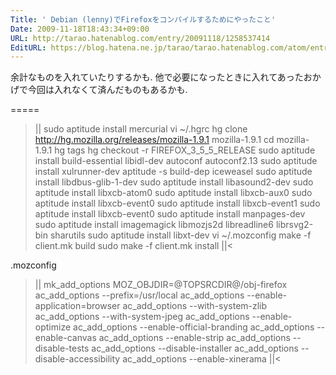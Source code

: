 ```yaml
---
Title: ' Debian (lenny)でFirefoxをコンパイルするためにやったこと'
Date: 2009-11-18T18:43:34+09:00
URL: http://tarao.hatenablog.com/entry/20091118/1258537414
EditURL: https://blog.hatena.ne.jp/tarao/tarao.hatenablog.com/atom/entry/6653586347149236386
---
```


余計なものを入れていたりするかも. 他で必要になったときに入れてあったおかげで今回は入れなくて済んだものもあるかも.

=====
>||
sudo aptitude install mercurial
vi ~/.hgrc
hg clone http://hg.mozilla.org/releases/mozilla-1.9.1 mozilla-1.9.1
cd mozilla-1.9.1
hg tags
hg checkout -r FIREFOX_3_5_5_RELEASE
sudo aptitude install build-essential libidl-dev autoconf autoconf2.13
sudo aptitude install xulrunner-dev
aptitude -s build-dep iceweasel
sudo aptitude install libdbus-glib-1-dev
sudo aptitude install libasound2-dev
sudo aptitude install libxcb-atom0
sudo aptitude install libxcb-aux0
sudo aptitude install libxcb-event0
sudo aptitude install libxcb-event1
sudo aptitude install libxcb-event0
sudo aptitude install manpages-dev
sudo aptitude install imagemagick libmozjs2d libreadline6 librsvg2-bin sharutils
sudo aptitude install libxt-dev
vi ~/.mozconfig
make -f client.mk build
sudo make -f client.mk install
||<

.mozconfig
>||
mk_add_options MOZ_OBJDIR=@TOPSRCDIR@/obj-firefox
ac_add_options --prefix=/usr/local
ac_add_options --enable-application=browser
ac_add_options --with-system-zlib
ac_add_options --with-system-jpeg
ac_add_options --enable-optimize
ac_add_options --enable-official-branding
ac_add_options --enable-canvas
ac_add_options --enable-strip
ac_add_options --disable-tests
ac_add_options --disable-installer
ac_add_options --disable-accessibility
ac_add_options --enable-xinerama
||<
